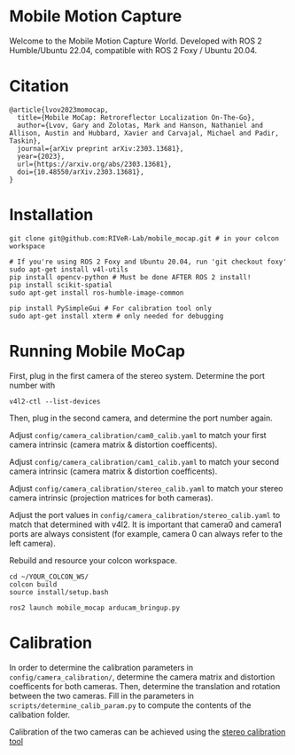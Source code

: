 # Mobile Motion Capture

Welcome to the Mobile Motion Capture World. Developed with ROS 2 Humble/Ubuntu 22.04, compatible with ROS 2 Foxy / Ubuntu 20.04.

# Citation
```
@article{lvov2023momocap,
  title={Mobile MoCap: Retroreflector Localization On-The-Go},
  author={Lvov, Gary and Zolotas, Mark and Hanson, Nathaniel and Allison, Austin and Hubbard, Xavier and Carvajal, Michael and Padir, Taskin},
  journal={arXiv preprint arXiv:2303.13681},
  year={2023},
  url={https://arxiv.org/abs/2303.13681},
  doi={10.48550/arXiv.2303.13681},
}
```

# Installation 
```
git clone git@github.com:RIVeR-Lab/mobile_mocap.git # in your colcon workspace

# If you're using ROS 2 Foxy and Ubuntu 20.04, run 'git checkout foxy'
sudo apt-get install v4l-utils
pip install opencv-python # Must be done AFTER ROS 2 install!
pip install scikit-spatial
sudo apt-get install ros-humble-image-common

pip install PySimpleGui # For calibration tool only
sudo apt-get install xterm # only needed for debugging
```

# Running Mobile MoCap
First, plug in the first camera of the stereo system. Determine the port number with
```
v4l2-ctl --list-devices
```
Then, plug in the second camera, and determine the port number again.

Adjust ```config/camera_calibration/cam0_calib.yaml``` to match your first camera intrinsic (camera matrix & distortion coefficents).

Adjust ```config/camera_calibration/cam1_calib.yaml``` to match your second camera intrinsic (camera matrix & distortion coefficents).

Adjust ```config/camera_calibration/stereo_calib.yaml``` to match your stereo camera intrinsic (projection matrices for both cameras).

Adjust the port values in ```config/camera_calibration/stereo_calib.yaml``` to match that determined with v4l2. It is important that camera0 and camera1 ports are always consistent (for example, camera 0 can always refer to the left camera).

Rebuild and resource your colcon workspace.
```
cd ~/YOUR_COLCON_WS/
colcon build
source install/setup.bash
```

```
ros2 launch mobile_mocap arducam_bringup.py
```

# Calibration
In order to determine the calibration parameters in ```config/camera_calibration/```, determine the camera matrix and distortion coefficents for both cameras.
Then, determine the translation and rotation between the two cameras. Fill in the parameters in ```scripts/determine_calib_param.py``` to compute the contents
of the calibation folder.

Calibration of the two cameras can be achieved using the [stereo calibration tool](https://github.com/sourishg/stereo-calibration)
